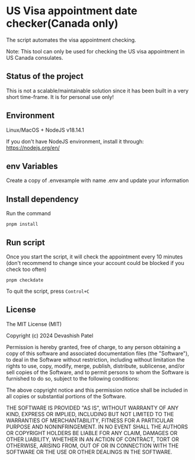 # US Visa appointment date checker(Canada only)

The script automates the visa appointment checking.

Note: This tool can only be used for checking the US visa appointment in US Canada consulates.

## Status of the project

This is not a scalable/maintainable solution since it has been built in a very short time-frame. It is for personal use only!

## Environment

Linux/MacOS + NodeJS v18.14.1

If you don't have NodeJS environment, install it through: https://nodejs.org/en/

## env Variables

Create a copy of .envexample with name .env and update your information

## Install dependency

Run the command

```
pnpm install
```

## Run script

Once you start the script, it will check the appointment every 10 minutes (don't recommend to change since your account could be blocked if you check too often)

```
pnpm checkdate
```

To quit the script, press `Control+C`

## License

The MIT License (MIT)

Copyright (c) 2024 Devashish Patel

Permission is hereby granted, free of charge, to any person obtaining a copy of this software and associated documentation files (the "Software"), to deal in the Software without restriction, including without limitation the rights to use, copy, modify, merge, publish, distribute, sublicense, and/or sell copies of the Software, and to permit persons to whom the Software is furnished to do so, subject to the following conditions:

The above copyright notice and this permission notice shall be included in all copies or substantial portions of the Software.

THE SOFTWARE IS PROVIDED "AS IS", WITHOUT WARRANTY OF ANY KIND, EXPRESS OR IMPLIED, INCLUDING BUT NOT LIMITED TO THE WARRANTIES OF MERCHANTABILITY, FITNESS FOR A PARTICULAR PURPOSE AND NONINFRINGEMENT. IN NO EVENT SHALL THE AUTHORS OR COPYRIGHT HOLDERS BE LIABLE FOR ANY CLAIM, DAMAGES OR OTHER LIABILITY, WHETHER IN AN ACTION OF CONTRACT, TORT OR OTHERWISE, ARISING FROM, OUT OF OR IN CONNECTION WITH THE SOFTWARE OR THE USE OR OTHER DEALINGS IN THE SOFTWARE.
